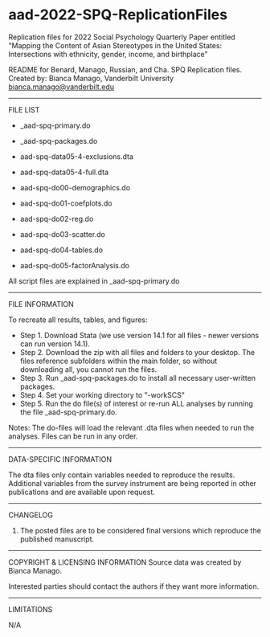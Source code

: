 # aad-2022-SPQ-ReplicationFiles
Replication files for 2022 Social Psychology Quarterly Paper entitled "Mapping the Content of Asian Stereotypes in the United States: Intersections with ethnicity, gender, income, and birthplace"


README for Benard, Manago, Russian, and Cha. 
SPQ Replication files.
Created by:
Bianca Manago, Vanderbilt University
bianca.manago@vanderbilt.edu

----------------------------------------------------
FILE LIST

- _aad-spq-primary.do
- _aad-spq-packages.do

- aad-spq-data05-4-exclusions.dta
- aad-spq-data05-4-full.dta
- aad-spq-do00-demographics.do
- aad-spq-do01-coefplots.do
- aad-spq-do02-reg.do
- aad-spq-do03-scatter.do
- aad-spq-do04-tables.do
- aad-spq-do05-factorAnalysis.do

All script files are explained in _aad-spq-primary.do

------------------------------------------------------
FILE INFORMATION

To recreate all results, tables, and figures:

- Step 1. Download Stata (we use version 14.1 for all files - 
          newer versions can run version 14.1).
- Step 2. Download the zip with all files and folders to your desktop. 
          The files reference subfolders within the main folder, 
          so without downloading all, you cannot run the files.
- Step 3. Run _aad-spq-packages.do to install all necessary 
          user-written packages.
- Step 4. Set your working directory to "-workSCS" 
- Step 5. Run the do file(s) of interest or re-run ALL analyses 
          by running the file _aad-spq-primary.do.

Notes: The do-files will load the relevant .dta files when 
       needed to run the analyses. Files can be run in any order.

---------------------------------------
DATA-SPECIFIC INFORMATION

The dta files only contain variables needed to reproduce the results. Additional
variables from the survey instrument are being reported in other publications and are 
available upon request.

------------------------------------------------------
CHANGELOG

1. The posted files are to be considered final versions which reproduce the published 
manuscript.

------------------------------------------------------
COPYRIGHT & LICENSING INFORMATION
Source data was created by Bianca Manago.

Interested parties should contact the authors if they want more information.

------------------------------------------------------
LIMITATIONS

N/A

